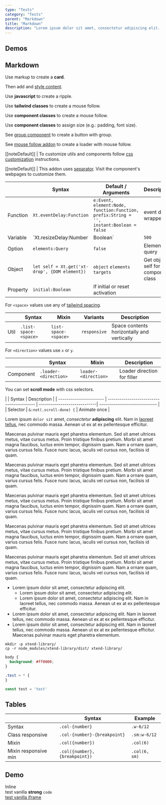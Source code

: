 ```yaml
---
type: "Tests"
category: "Tests"
parent: "Markdown"
title: "Markdown"
description: "Lorem ipsum dolor sit amet, consectetur adipiscing elit. Nunc tempus laoreet leo sit amet iaculis."
---
```


## Demos

<demo>
  <div class="gatsby_demo_item toggle" data-iframe="iframe/components/core/toggle/events-methods">
  </div>
  <div class="gatsby_demo_item toggle" data-iframe="iframe/components/core/slider/events-methods">
  </div>
  <div class="gatsby_demo_item toggle" data-iframe="iframe/components/core/scroll/direction">
  </div>
  <div class="gatsby_demo_item toggle" data-iframe="iframe/components/core/scroll/block">
  </div>
  <div class="gatsby_demo_item toggle" data-iframe="iframe/components/addons/animation/scroll-to-anchor">
  </div>
  <demovanilla src="vanilla/components/core/slider/progress">
  </demovanilla>
  <demovanilla src="vanilla/components/core/toggle/timing">
  </demovanilla>
  <demovanilla src="vanilla/components/core/toggle/auto">
  </demovanilla>
  <demovanilla src="vanilla/components/core/toggle/prevent-event">
  </demovanilla>
  <demovanilla src="vanilla/components/core/slider/overflow-auto-false">
  </demovanilla>
</demo>

<demo>
  <demovanilla src="vanilla/components/core/drop/event">
  </demovanilla>
  <demovanilla src="vanilla/components/core/drop/backdrop">
  </demovanilla>
  <demovanilla src="vanilla/components/core/overlay/disable">
  </demovanilla>
  <demovanilla src="vanilla/components/core/overlay/position">
  </demovanilla>
</demo>

<demo>
  <div class="gatsby_demo_item toggle" data-iframe="iframe/themes/brands-featured-v1">
  </div>
  <div class="gatsby_demo_item toggle" data-iframe="iframe/themes/fashion-hero-v2">
  </div>
  <div class="gatsby_demo_item toggle" data-iframe="iframe/themes/furniture-hero-v1">
  </div>
  <div class="gatsby_demo_item toggle" data-iframe="iframe/themes/industrial-featured-v1">
  </div>
  <div class="gatsby_demo_item toggle" data-iframe="iframe/themes/fashion-hero-v1">
  </div>
</demo>

<demo>
  <div class="gatsby_demo_item toggle" data-iframe="iframe/themes/sequential-megamenu-v1">
  </div>
  <div class="gatsby_demo_item toggle" data-iframe="iframe/themes/xtend-theme-v1">
  </div>
  <div class="gatsby_demo_item toggle" data-iframe="iframe/themes/collapse-theme-v1">
  </div>
  <div class="gatsby_demo_item toggle" data-iframe="iframe/themes/furniture-featured-v1">
  </div>
  <div class="gatsby_demo_item toggle" data-iframe="iframe/themes/furniture-listing-v1">
  </div>
  <div class="gatsby_demo_item toggle" data-iframe="iframe/themes/fashion-listing-v1">
  </div>
</demo>

## Markdown

Use markup to create a **card**.

Then add and [style content](/components/core/loader/content#spinner).

Use **javascript** to create a ripple.

Use **tailwind classes** to create a mouse follow.

Use **component classes** to create a mouse follow.

Use **component classes** to assign size (e.g.: padding, font size).

See [group component](/components/core/loader) to create a button with group.

See [mouse follow addon](/components/core/loader) to create a loader with mouse follow.

[[noteDefault]]
| To customize utils and components follow [css customization](/introduction/getting-started/setup#css-customization) instructions.

[[noteDefault]]
| This addon uses [separator](/components/core/separator). Visit the component's webpages to customize them.

<div class="table-scroll">

|                         | Syntax                                    | Default / Arguments                       | Description                   |
| ----------------------- | ----------------------------------------- | ----------------------------- | ----------------------------- |
| Function                  | `Xt.eventDelay:Function`              | `e:Event, element:Node, function:Function, prefix:String = '', instant:Boolean = false`       | event delay wrapper                  |
| Variable                  | `Xt.resizeDelay:Number|Boolean`              | `500`        | Delay for the `resize` event with `Xt.eventDelay`            |
| Option                    | `elements:Query`                          | `false`        | Elements query            |
| Object                   | `let self = Xt.get('xt-drop', {DOM element})`       | `object` `elements` `targets` | Get object self for this component class             |
| Property                  | `initial:Boolean`       | If initial or reset activation            |

</div>

For `<space>` values use any of [tailwind spacing](https://tailwindcss.com/docs/customizing-spacing).

<div class="table-scroll">

|                      | Syntax                          | Mixin            | Variants               | Description                   |
| ----------------------- | ---------------------------- | -----------------| ----------------------------- |----------------------------- |
| Util                  | `.list-space-<space>`       | `list-space-<space>`                | `responsive`                | Space contents horizontally and vertically            |

</div>

For `<direction>` values use `x` or `y`.

<div class="table-scroll">

|                      | Syntax                          | Mixin            | Description                   |
| ----------------------- | ----------------------------------------- | -----------------------------| ----------------------------- |
| Component                  | `.loader-<direction>`                     | `loader-<direction>`                | Loader direction for filler            |

</div>

You can set **scroll mode** with css selectors.

<div class="table-scroll">

|                      | Syntax                          |  Description                   |
| ----------------------- | ----------------------------------------- | -----------------------------| ----------------------------- |
| Selector                  | `&:not(.scroll-done) {`                     | Animate once            |

</div>

Lorem ipsum `dolor sit` amet, *consectetur* **adipiscing** elit. Nam in [laoreet tellus](/components/group/button), nec commodo massa. Aenean ut ex at ex pellentesque efficitur.

<p class="text-xs">Maecenas pulvinar mauris eget pharetra elementum. Sed sit amet ultrices metus, vitae cursus metus. Proin tristique finibus pretium. Morbi sit amet magna faucibus, luctus enim tempor, dignissim quam. Nam a ornare quam, varius cursus felis. Fusce nunc lacus, iaculis vel cursus non, facilisis id quam.</p>

<p class="text-sm">Maecenas pulvinar mauris eget pharetra elementum. Sed sit amet ultrices metus, vitae cursus metus. Proin tristique finibus pretium. Morbi sit amet magna faucibus, luctus enim tempor, dignissim quam. Nam a ornare quam, varius cursus felis. Fusce nunc lacus, iaculis vel cursus non, facilisis id quam.</p>

<p class="text-base">Maecenas pulvinar mauris eget pharetra elementum. Sed sit amet ultrices metus, vitae cursus metus. Proin tristique finibus pretium. Morbi sit amet magna faucibus, luctus enim tempor, dignissim quam. Nam a ornare quam, varius cursus felis. Fusce nunc lacus, iaculis vel cursus non, facilisis id quam.</p>

<p class="text-lg">Maecenas pulvinar mauris eget pharetra elementum. Sed sit amet ultrices metus, vitae cursus metus. Proin tristique finibus pretium. Morbi sit amet magna faucibus, luctus enim tempor, dignissim quam. Nam a ornare quam, varius cursus felis. Fusce nunc lacus, iaculis vel cursus non, facilisis id quam.</p>

<p class="text-xl">Maecenas pulvinar mauris eget pharetra elementum. Sed sit amet ultrices metus, vitae cursus metus. Proin tristique finibus pretium. Morbi sit amet magna faucibus, luctus enim tempor, dignissim quam. Nam a ornare quam, varius cursus felis. Fusce nunc lacus, iaculis vel cursus non, facilisis id quam.</p>

- Lorem ipsum dolor sit amet, consectetur adipiscing elit.
    - Lorem ipsum dolor sit amet, consectetur adipiscing elit.
    - Lorem ipsum dolor sit amet, consectetur adipiscing elit. Nam in laoreet tellus, nec commodo massa. Aenean ut ex at ex pellentesque efficitur.
- Lorem ipsum dolor sit amet, consectetur adipiscing elit. Nam in laoreet tellus, nec commodo massa. Aenean ut ex at ex pellentesque efficitur.
- Lorem ipsum dolor sit amet, consectetur adipiscing elit. Nam in laoreet tellus, nec commodo massa. Aenean ut ex at ex pellentesque efficitur. Maecenas pulvinar mauris eget pharetra elementum.

<script type="text/plain" class="language-markup">
  <a href="#" class="btn btn-default">
    <!-- content -->
  </a>

  <button type="button" class="btn btn-default">
    <!-- content -->
  </button>
</script>

```
mkdir -p xtend-library/
cp -r node_modules/xtend-library/dist/ xtend-library/
```

```css
body {
  background: #ff0000;
}

.test > * {
}
```

```jsx
const test = 'test'
```

## Tables

<div class="table-scroll">

|                         | Syntax                                    | Example                       |
| ----------------------- | ----------------------------------------- | ----------------------------- |
| Syntax                   | `.col-{number}`                           | `.w-6/12`                      |
| Class responsive        | `.col-{number}-{breakpoint}`              | `.sm:w-6/12`                   |
| Mixin                   | `.col({number})`                          | `.col(6)`                     |
| Mixin responsive min    | `.col({number}, {breakpoint})`            | `.col(6, sm)`                 |

</div>

## Demo

<demo>
  <div class="gatsby_demo-inline">
    <div class="gatsby_demo_item toggle gatsby_demo_preview" data-name="inline">
      <div class="gatsby_demo_source gatsby_demo_source--from" data-lang="language-markup">
        Inline
      </div>
    </div>
  </div>
  <demovanilla src="vanilla/test/demo-vanilla" name="demo vanilla">
    <div class="gatsby_demo_text">
      test vanilla <strong>strong</strong> <code>code</code>
    </div>
  </demovanilla>
  <div class="gatsby_demo_item toggle" data-iframe="iframe/test/demo-vanilla-iframe" data-name="demo vanilla frame">
    <div class="gatsby_demo_text">
      <a href="/iframe/test/demo-vanilla-iframe">test vanilla iframe</a>
    </div>
  </div>
</demo>
